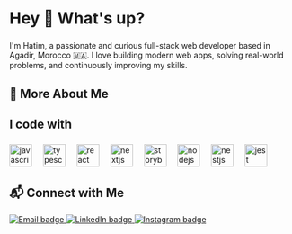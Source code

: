 
<h1 align="left">Hey 👋 What's up?</h1>

###

<p align="left">I'm Hatim, a passionate and curious full-stack web developer based in Agadir, Morocco 🇲🇦.
I love building modern web apps, solving real-world problems, and continuously improving my skills.
</p>

###

<h2 align="left">🧠 More About Me</h2>



###

<h2 align="left">I code with</h2>

###

<div align="left">
  <img src="https://cdn.jsdelivr.net/gh/devicons/devicon/icons/javascript/javascript-original.svg" height="40" alt="javascript logo"  />
  <img width="12" />
  <img src="https://cdn.jsdelivr.net/gh/devicons/devicon/icons/typescript/typescript-original.svg" height="40" alt="typescript logo"  />
  <img width="12" />
  <img src="https://cdn.jsdelivr.net/gh/devicons/devicon/icons/react/react-original.svg" height="40" alt="react logo"  />
  <img width="12" />
  <img src="https://cdn.jsdelivr.net/gh/devicons/devicon/icons/nextjs/nextjs-original.svg" height="40" alt="nextjs logo"  />
  <img width="12" />
  <img src="https://cdn.jsdelivr.net/gh/devicons/devicon/icons/storybook/storybook-original.svg" height="40" alt="storybook logo"  />
  <img width="12" />
  <img src="https://cdn.jsdelivr.net/gh/devicons/devicon/icons/nodejs/nodejs-original.svg" height="40" alt="nodejs logo"  />
  <img width="12" />
  <img src="https://cdn.jsdelivr.net/gh/devicons/devicon/icons/nestjs/nestjs-original.svg" height="40" alt="nestjs logo"  />
  <img width="12" />
  <img src="https://cdn.jsdelivr.net/gh/devicons/devicon/icons/jest/jest-plain.svg" height="40" alt="jest logo"  />
</div>


<h2 align="left">📬 Connect with Me</h2>

<p align="left">
  <a href="mailto:hatimerrattab@gmail.com" target="_blank">
    <img src="https://img.shields.io/badge/Gmail-D14836?style=for-the-badge&logo=gmail&logoColor=white" alt="Email badge" />
  </a>
  <a href="[https://www.linkedin.com/in/your-linkedin-username](https://www.linkedin.com/in/hatim-errattab-22762521a/)" target="_blank">
    <img src="https://img.shields.io/badge/LinkedIn-0077B5?style=for-the-badge&logo=linkedin&logoColor=white" alt="LinkedIn badge" />
  </a>
  <a href="https://www.instagram.com/hatim_err/" target="_blank">
    <img src="https://img.shields.io/badge/Instagram-E4405F?style=for-the-badge&logo=instagram&logoColor=white" alt="Instagram badge" />
  </a>
</p>



###
